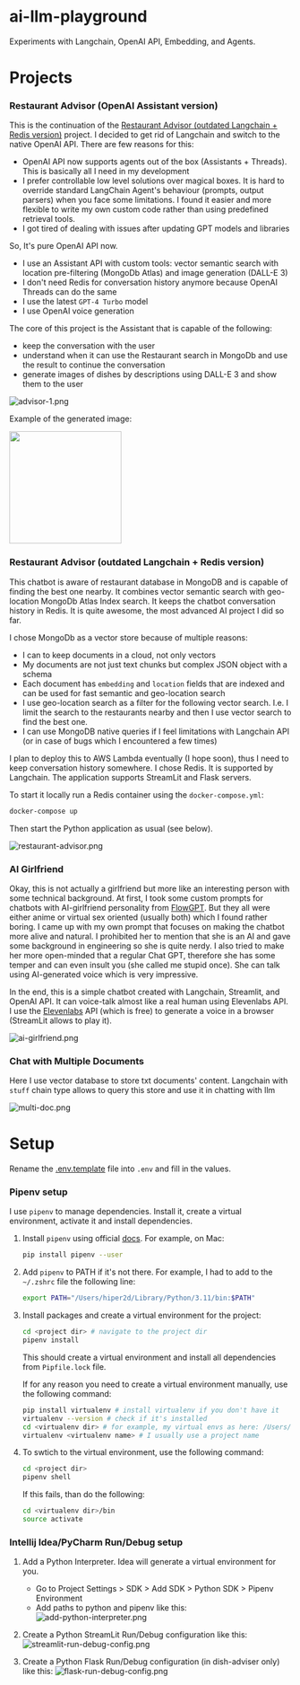 # ai-llm-playground
Experiments with Langchain, OpenAI API, Embedding, and Agents.

# Projects

### Restaurant Advisor (OpenAI Assistant version)

This is the continuation of the [Restaurant Advisor (outdated Langchain + Redis version)](#restaurant_advisor) project.
I decided to get rid of Langchain and switch to the native OpenAI API. There are few reasons for this:
- OpenAI API now supports agents out of the box (Assistants + Threads). This is basically all I need in my development
- I prefer controllable low level solutions over magical boxes. It is hard to override standard LangChain Agent's behaviour (prompts, output parsers) when you face some limitations. I found it easier and more flexible to write my own custom code rather than using predefined retrieval tools. 
- I got tired of dealing with issues after updating GPT models and libraries

So, It's pure OpenAI API now.

- I use an Assistant API with custom tools: vector semantic search with location pre-filtering (MongoDb Atlas) and image generation (DALL-E 3)
- I don't need Redis for conversation history anymore because OpenAI Threads can do the same
- I use the latest `GPT-4 Turbo` model
- I use OpenAI voice generation

The core of this project is the Assistant that is capable of the following:
- keep the conversation with the user
- understand when it can use the Restaurant search in MongoDb and use the result to continue the conversation
- generate images of dishes by descriptions using DALL-E 3 and show them to the user

![advisor-1.png](images/advisor-1.png)

Example of the generated image:

<img src="images/advisor-2.png" width="200" />

### <a name="restaurant_advisor"></a>Restaurant Advisor (outdated Langchain + Redis version)

This chatbot is aware of restaurant database in MongoDB and is capable of finding the best one nearby. It combines vector semantic search with geo-location MongoDb Atlas Index search. It keeps the chatbot conversation history in Redis. It is quite awesome, the most advanced AI project I did so far.

I chose MongoDb as a vector store because of multiple reasons:
- I can to keep documents in a cloud, not only vectors
- My documents are not just text chunks but complex JSON object with a schema
- Each document has `embedding` and `location` fields that are indexed and can be used for fast semantic and geo-location search
- I use geo-location search as a filter for the following vector search. I.e. I limit the search to the restaurants nearby and then I use vector search to find the best one.
- I can use MongoDB native queries if I feel limitations with Langchain API (or in case of bugs which I encountered a few times)

I plan to deploy this to AWS Lambda eventually (I hope soon), thus I need to keep conversation history somewhere. I chose Redis. It is supported by Langchain.
The application supports StreamLit and Flask servers.

To start it locally run a Redis container using the `docker-compose.yml`:
```bash
docker-compose up
```
Then start the Python application as usual (see below).

![restaurant-advisor.png](images/restaurant-advisor.png)

### AI Girlfriend

Okay, this is not actually a girlfriend but more like an interesting person with some technical background. At first, I took some custom prompts for chatbots with AI-girlfriend personality from [FlowGPT](https://flowgpt.com/). But they all were either anime or virtual sex oriented (usually both) which I found rather boring. I came up with my own prompt that focuses on making the chatbot more alive and natural. I prohibited her to mention that she is an AI and gave some background in engineering so she is quite nerdy. I also tried to make her more open-minded that a regular Chat GPT, therefore she has some temper and can even insult you (she called me stupid once). She can talk using AI-generated voice which is very impressive. 

In the end, this is a simple chatbot created with Langchain, Streamlit, and OpenAI API. It can voice-talk almost like a real human using Elevenlabs API.  
I use the [Elevenlabs](https://elevenlabs.io/speech-synthesis) API (which is free) to generate a voice in a browser (StreamLit allows to play it).

![ai-girlfriend.png](images/ai-girlfriend.png)

### Chat with Multiple Documents

Here I use vector database to store txt documents' content. Langchain with `stuff` chain type allows to query this store and use it in chatting with llm

![multi-doc.png](images/multi-doc.png)

# Setup

Rename the [.env.template](.env.template) file into `.env` and fill in the values.

### Pipenv setup

I use `pipenv` to manage dependencies. Install it, create a virtual environment, activate it and install dependencies.

1. Install `pipenv` using official [docs](https://pipenv.pypa.io/en/latest/install/#installing-pipenv). For example, on Mac:
    ```bash
    pip install pipenv --user
    ```

2. Add `pipenv` to PATH if it's not there. For example, I had to add to the `~/.zshrc` file the following line:
    ```bash
    export PATH="/Users/hiper2d/Library/Python/3.11/bin:$PATH"
    ```

3. Install packages and create a virtual environment for the project:
    ```bash
    cd <project dir> # navigate to the project dir
    pipenv install
    ```
    This should create a virtual environment and install all dependencies from `Pipfile.lock` file.

    If for any reason you need to create a virtual environment manually, use the following command:
    ```bash
    pip install virtualenv # install virtualenv if you don't have it
    virtualenv --version # check if it's installed
    cd <virtualenv dir> # for example, my virtual envs as here: /Users/hiper2d/.local/share/virtualenvs
    virtualenv <virtualenv name> # I usually use a project name
    ```

4. To swtich to the virtual environment, use the following command:
    ```bash
    cd <project dir>
    pipenv shell
    ```
    If this fails, than do the following:
    ```bash
    cd <virtualenv dir>/bin
    source activate
    ```

### Intellij Idea/PyCharm Run/Debug setup

1. Add a Python Interpreter. Idea will generate a virtual environment for you.
   - Go to Project Settings > SDK > Add SDK > Python SDK > Pipenv Environment
   - Add paths to python and pipenv like this:
     ![add-python-interpreter.png](images/add-python-interpreter.png)

2. Create a Python StreamLit Run/Debug configuration like this:
   ![streamlit-run-debug-config.png](images/streamlit-run-debug-config.png)

3. Create a Python Flask Run/Debug configuration (in dish-adviser only) like this:
    ![flask-run-debug-config.png](images/flask-run-debug-config.png)
